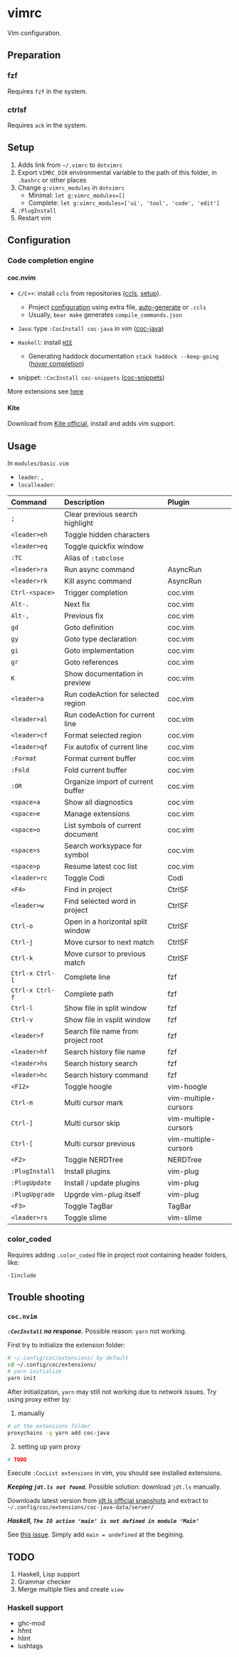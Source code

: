 # vimrc
Vim configuration.

## Preparation

### fzf

Requires `fzf` in the system.

### ctrlsf

Requires `ack` in the system.

## Setup

1. Adds link from `~/.vimrc` to `dotvimrc`
2. Export `VIMRC_DIR` environmental variable to the path of this folder, in `.bashrc` or other places
3. Change `g:vimrc_modules` in `dotvimrc`
    - Minimal: `let g:vimrc_modules=[]`
    - Complete: `let g:vimrc_modules=['ui', 'tool', 'code', 'edit']`
3. `:PlugInstall`
4. Restart vim

## Configuration

### Code completion engine

#### coc.nvim

- `C/C++`: install `ccls` from repositories ([ccls](https://github.com/MaskRay/ccls), [setup](https://github.com/neoclide/coc.nvim/wiki/Language-servers#ccobjective-c)).
    - Project [configuration](https://github.com/MaskRay/ccls/wiki/Project-Setup) using extra file, [auto-generate](https://sarcasm.github.io/notes/dev/compilation-database.html) or `.ccls`
    - Usually, `bear make` generates `compile_commands.json`
- `Java`: type `:CocInstall coc-java` in vim ([coc-java](https://github.com/neoclide/coc-java))
- `Haskell`: install [`HIE`](https://github.com/haskell/haskell-ide-engine)
    - Generating haddock documentation `stack haddock --keep-going` ([hover completion](https://github.com/haskell/haskell-ide-engine#docs-on-hovercompletion))

- snippet: `:CocInstall coc-snippets` ([coc-snippets](https://github.com/neoclide/coc-snippets))

More extensions see [here](https://github.com/neoclide/coc.nvim/wiki/Using-coc-extensions)

#### Kite

Download from [Kite official][kite-official], install and adds vim support.

[kite-official]: https://kite.com/integrations/vim/


## Usage

In `modules/basic.vim`
- `leader`: `,`
- `localleader`: ` `

| Command         | Description                        | Plugin               |
| :-------------- | :--------------------------------- | :------------------- |
| `;`             | Clear previous search highlight    |                      |
| `<leader>eh`    | Toggle hidden characters           |                      |
| `<leader>eq`    | Toggle quickfix window             |                      |
| `:TC`           | Alias of `:tabclose`               |                      |
| `<leader>ra`    | Run async command                  | AsyncRun             |
| `<leader>rk`    | Kill async command                 | AsyncRun             |
| `Ctrl-<space>`  | Trigger completion                 | coc.vim              |
| `Alt-.`         | Next fix                           | coc.vim              |
| `Alt-,`         | Previous fix                       | coc.vim              |
| `gd`            | Goto definition                    | coc.vim              |
| `gy`            | Goto type declaration              | coc.vim              |
| `gi`            | Goto implementation                | coc.vim              |
| `gr`            | Goto references                    | coc.vim              |
| `K`             | Show documentation in preview      | coc.vim              |
| `<leader>a`     | Run codeAction for selected region | coc.vim              |
| `<leader>al`    | Run codeAction for current line    | coc.vim              |
| `<leader>cf`    | Format selected region             | coc.vim              |
| `<leader>qf`    | Fix autofix of current line        | coc.vim              |
| `:Format`       | Format current buffer              | coc.vim              |
| `:Fold`         | Fold current buffer                | coc.vim              |
| `:OR`           | Organize import of current buffer  | coc.vim              |
| `<space>a`      | Show all diagnostics               | coc.vim              |
| `<space>e`      | Manage extensions                  | coc.vim              |
| `<space>o`      | List symbols of current document   | coc.vim              |
| `<space>s`      | Search worksypace for symbol       | coc.vim              |
| `<space>p`      | Resume latest coc list             | coc.vim              |
| `<leader>rc`    | Toggle Codi                        | Codi                 |
| `<F4>`          | Find in project                    | CtrlSF               |
| `<leader>w`     | Find selected word in project      | CtrlSF               |
| `Ctrl-o`        | Open in a horizontal split window  | CtrlSF               |
| `Ctrl-j`        | Move cursor to next match          | CtrlSF               |
| `Ctrl-k`        | Move cursor to previous match      | CtrlSF               |
| `Ctrl-x Ctrl-l` | Complete line                      | fzf                  |
| `Ctrl-x Ctrl-f` | Complete path                      | fzf                  |
| `Ctrl-l`        | Show file in split window          | fzf                  |
| `Ctrl-v`        | Show file in vsplit window         | fzf                  |
| `<leader>f`     | Search file name from project root | fzf                  |
| `<leader>hf`    | Search history file name           | fzf                  |
| `<leader>hs`    | Search history search              | fzf                  |
| `<leader>hc`    | Search history command             | fzf                  |
| `<F12>`         | Toggle hoogle                      | vim-hoogle           |
| `Ctrl-m`        | Multi cursor mark                  | vim-multiple-cursors |
| `Ctrl-]`        | Multi cursor skip                  | vim-multiple-cursors |
| `Ctrl-[`        | Multi cursor previous              | vim-multiple-cursors |
| `<F2>`          | Toggle NERDTree                    | NERDTree             |
| `:PlugInstall`  | Install plugins                    | vim-plug             |
| `:PlugUpdate`   | Install / update plugins           | vim-plug             |
| `:PlugUpgrade`  | Upgrde vim-plug itself             | vim-plug             |
| `<F3>`          | Toggle TagBar                      | TagBar               |
| `<leader>rs`    | Toggle slime                       | vim-slime            |

### color\_coded

Requires adding `.color_coded` file in project root containing header folders, like:

```
-Iinclude
```

## Trouble shooting

### `coc.nvim`

***`:CocInstall` no response.*** Possible reason: `yarn` not working.

First try to initialize the extension folder:
```bash
# ~/.config/coc/extensions/ by default
cd ~/.config/coc/extensions/
# yarn initialize
yarn init
```

After initialization, `yarn` may still not working due to network issues. Try using proxy either by:

1) manually
```bash
# at the extensions folder
proxychains -q yarn add coc-java
```
2) setting up yarn proxy
```bash
# TODO
```

Execute `:CocList extensions` in vim, you should see installed extensions.

***Keeping `jdt.ls not found`.*** Possible solution: download `jdt.ls` manually.

Downloads latest version from [jdt.ls official snapshots][jdtls-snapshots] and extract to `~/.config/coc/extensions/coc-java-data/server/`


[jdtls-snapshots]: http://download.eclipse.org/jdtls/snapshots/?d

***Haskell, `The IO action ‘main’ is not defined in module ‘Main’`***

See [this issue][haskell-main-not-defined]. Simply add `main = undefined` at the begining.

[haskell-main-not-defined]: https://github.com/DanielG/ghc-mod/issues/781


## TODO

1. Haskell, Lisp support
2. Grammar checker
3. Merge multiple files and create `view`


### Haskell support

- ghc-mod
- hfmt
- hlint
- lushtags

